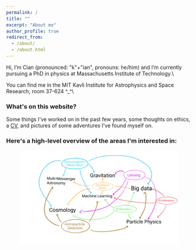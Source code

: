 ```yaml
---
permalink: /
title: ""
excerpt: "About me"
author_profile: true
redirect_from: 
  - /about/
  - /about.html
---
```


Hi, I’m Cian (pronounced: "k"+"ian", pronouns: he/him) and I’m currently pursuing a PhD in physics at Massachusetts Institute of Technology.\

You can find me in the MIT Kavli Institute for Astrophysics and Space Research, room 37-624  ^_^\

### What's on this website?
Some things I've worked on in the past few years, some thoughts on ethics, a <a target="_blank" rel="noopener noreferrer" href="cianmroche.github.io/files/CV.pdf" target="_blank">CV</a>, and pictures of some adventures I've found myself on.

### Here's a high-level overview of the areas I'm interested in: 
<p align="center">
  <img alt="Research Map" src="/images/research_map.png" width="85%">
</p>